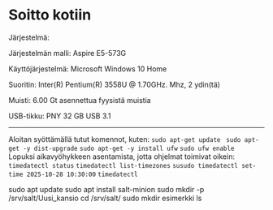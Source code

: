 Soitto kotiin
===
Järjestelmä:

Järjestelmän malli: Aspire E5-573G

Käyttöjärjestelmä: Microsoft Windows 10 Home

Suoritin: Inter(R) Pentium(R) 3558U @ 1.70GHz. Mhz, 2 ydin(tä)

Muisti: 6.00 Gt asennettua fyysistä muistia

USB-tikku: PNY 32 GB USB 3.1

-----

Aloitan syöttämällä tutut komennot, kuten: ```sudo apt-get update ``` ``` sudo apt-get -y dist-upgrade ``` ``` sudo apt-get -y install ufw ``` ```sudo ufw enable ```  
Lopuksi aikavyöhykkeen asentamista, jotta ohjelmat toimivat oikein: ```timedatectl status``` ```timedatectl list-timezones``` ``` susudo timedatectl set-time 2025-10-28 10:30:00 ```
```timedatectl ```

sudo apt update
sudo apt install salt-minion
sudo mkdir -p /srv/salt/Uusi_kansio
cd /srv/salt/
sudo mkdir esimerkki
ls
